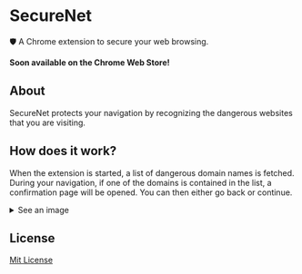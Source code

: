 # SecureNet
🛡️ A Chrome extension to secure your web browsing.

**Soon available on the Chrome Web Store!**

## About

SecureNet protects your navigation by recognizing the dangerous websites that you are visiting.

## How does it work?

When the extension is started, a list of dangerous domain names is fetched.
During your navigation, if one of the domains is contained in the list, a confirmation page will be opened. You can then either go back or continue.

<details>
  <summary>See an image</summary>
  
  ![image](https://user-images.githubusercontent.com/59478524/144728078-a43b0f56-894d-40d5-81ef-1097fd0a9c17.png)
  
</details>


## License

[Mit License](https://github.com/ItsJustMiaouss/SecureNet/blob/main/LICENSE)
